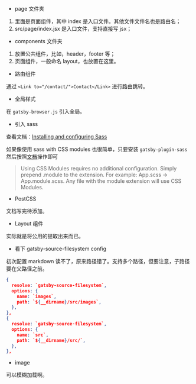 - page 文件夹

1. 里面是页面组件，其中 index 是入口文件。其他文件文件名也是路由名；
2. src/page/index.jsx 是入口文件，支持直接写 jsx；

- components 文件夹

1. 放置公共组件，比如，header，footer 等；
2. 页面组件，一般命名 layout，也放置在这里。

- 路由组件

通过 `<Link to="/contact/">Contact</Link>` 进行路由跳转。

- 全局样式

在 `gatsby-browser.js` 引入全局。

- 引入 sass

查看文档：[Installing and configuring Sass](https://www.gatsbyjs.org/docs/sass/)

如果像使用 sass with CSS modules 也很简单，只要安装 `gatsby-plugin-sass` 然后按照[文档](https://github.com/gatsbyjs/gatsby/tree/master/packages/gatsby-plugin-sass#with-css-modules)操作即可

> Using CSS Modules requires no additional configuration. Simply prepend .module to the extension. For example: App.scss -> App.module.scss. Any file with the module extension will use CSS Modules.

- PostCSS

文档写完待添加。

- Layout 组件

实际就是将公用的提取出来而已。

- 看下 gatsby-source-filesystem config

初次配置 markdown 读不了，原来路径错了。支持多个路径，但要注意，子路径要在父路径之前。

```json
{
  resolve: `gatsby-source-filesystem`,
  options: {
    name: `images`,
    path: `${__dirname}/src/images`,
  },
},
{
  resolve: `gatsby-source-filesystem`,
  options: {
    name: `src`,
    path: `${__dirname}/src/`,
  },
},
```

- image

可以模糊加载啊。
